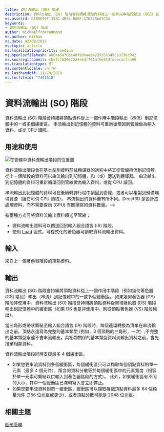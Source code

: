 ```yaml
---
title: 資料流輸出 (SO) 階段
description: 資料流輸出 (SO) 階段會持續將頂點資料從上一個作用中階段輸出（串流）到記憶體中的一或多個緩衝區。 串流輸出到記憶體的資料可重新循環回到管線做為輸入資料，或從 CPU 讀回。
ms.assetid: DE89E99F-39BC-4B34-B80F-A7D373AA7C0A
keywords:
- 資料流輸出 (SO) 階段
author: michaelfromredmond
ms.author: mithom
ms.date: 02/08/2017
ms.topic: article
ms.localizationpriority: medium
ms.openlocfilehash: a86aa5a78bc4df9deaeea239356345c33736d942
ms.sourcegitcommit: cbe7cf620622a5e4df7414f9e38dfecec1cfca99
ms.translationtype: MT
ms.contentlocale: zh-TW
ms.lasthandoff: 11/20/2018
ms.locfileid: "7441618"
---
```

# <a name="stream-output-so-stage"></a>資料流輸出 (SO) 階段


資料流輸出 (SO) 階段會持續將頂點資料從上一個作用中階段輸出（串流）到記憶體中的一或多個緩衝區。 串流輸出到記憶體的資料可重新循環回到管線做為輸入資料，或從 CPU 讀回。

## <a name="span-idpurposeandusesspanspan-idpurposeandusesspanspan-idpurposeandusesspanpurpose-and-uses"></a><span id="Purpose_and_uses"></span><span id="purpose_and_uses"></span><span id="PURPOSE_AND_USES"></span>用途和使用


![在管線中資料流輸出階段的位置圖](images/d3d10-pipeline-stages-so.png)

資料流輸出階段會在基本型別資料前往轉譯器的過程中將其從管線串流到記憶體。 從上一個階段的資料可以串流輸出到記憶體，和（或）傳送到轉譯器。 串流輸出到記憶體的資料可重新循環回到管線做為輸入資料，或從 CPU 讀回。

串流輸出到記憶體的資料可在後續轉譯行程中讀回到管線，或者可以複製到預備環境資源（讓它可供 CPU 讀取）。 串流輸出的資料量有所不同。Direct3D 是設計成處理資料，而不需要查詢 (GPU) 有關撰寫的資料數量。--&gt;

有兩種方式可將資料流輸出資料饋送至管線：

-   資料流輸出資料可以饋送回到輸入組合語言 (IA) 階段。
-   使用 [Load](https://msdn.microsoft.com/library/windows/desktop/bb509694) 函式，可程式化的著色器可讀取資料流輸出資料。

## <a name="span-idinputspanspan-idinputspanspan-idinputspaninput"></a><span id="Input"></span><span id="input"></span><span id="INPUT"></span>輸入


來自上一個著色器階段的頂點資料。

## <a name="span-idoutputspanspan-idoutputspanspan-idoutputspanoutput"></a><span id="Output"></span><span id="output"></span><span id="OUTPUT"></span>輸出


資料流輸出 (SO) 階段會持續將頂點資料從上一個作用中階段（例如幾何著色器 (GS) 階段）輸出（串流）到記憶體中的一或多個緩衝區。 如果幾何著色器 (GS) 階段非使用中，資料流輸出 (SO) 階段會持續將頂點資料從網域著色器 (DS) 階段輸出到記憶體中的緩衝區（如果 DS 也是非使用中，則從頂點著色器 (VS) 階段輸出）。

當三角形或帶狀繫結至輸入組合語言 (IA) 階段時，每個連環轉換為清單在串流輸出之前。頂點永遠寫為完整的基本類型 (例如，3 個頂點的三角形，一次）;不完整的基本類型永遠不會串流輸出。具相鄰關係的基本類型資料流輸出資料之前，會先捨棄相鄰資料。

資料流輸出階段同時支援最多 4 個緩衝區。

-   如果您要串流資料到多個緩衝區，每個緩衝區只可以擷取每個頂點資料的單一元素（最多 4 個元件），隱含的資料分散等於每個緩衝區中的元素寬度（相容於單一元素可繫結以供輸入到著色器階段的方式）。 此外，如果緩衝區有不同的大小，其中一個緩衝區已滿時寫入會立即停止。
-   如果您要串流資料到單一緩衝區，緩衝區可以擷取每個頂點資料最多 64 個純量元件 (256 位元組或更少)，或者頂點分散可能是 2048 位元組。

## <a name="span-idrelated-topicsspanrelated-topics"></a><span id="related-topics"></span>相關主題


[圖形管線](graphics-pipeline.md)

 

 




